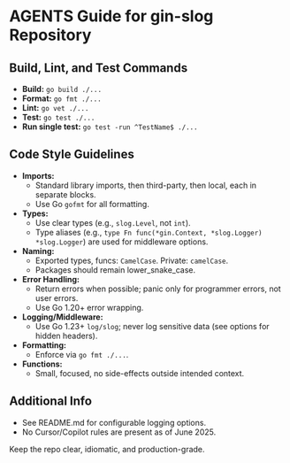 # AGENTS Guide for gin-slog Repository

## Build, Lint, and Test Commands

- **Build:** `go build ./...`
- **Format:** `go fmt ./...`
- **Lint:** `go vet ./...`
- **Test:** `go test ./...`
- **Run single test:** `go test -run ^TestName$ ./...`

## Code Style Guidelines

- **Imports:**
  - Standard library imports, then third-party, then local, each in separate blocks.
  - Use Go `gofmt` for all formatting.
- **Types:**
  - Use clear types (e.g., `slog.Level`, not `int`).
  - Type aliases (e.g., `type Fn func(*gin.Context, *slog.Logger) *slog.Logger`) are used for middleware options.
- **Naming:**
  - Exported types, funcs: `CamelCase`. Private: `camelCase`.
  - Packages should remain lower_snake_case.
- **Error Handling:**
  - Return errors when possible; panic only for programmer errors, not user errors.
  - Use Go 1.20+ error wrapping.
- **Logging/Middleware:**
  - Use Go 1.23+ `log/slog`; never log sensitive data (see options for hidden headers).
- **Formatting:**
  - Enforce via `go fmt ./...`.
- **Functions:**
  - Small, focused, no side-effects outside intended context.

## Additional Info

- See README.md for configurable logging options.
- No Cursor/Copilot rules are present as of June 2025.

Keep the repo clear, idiomatic, and production-grade.
